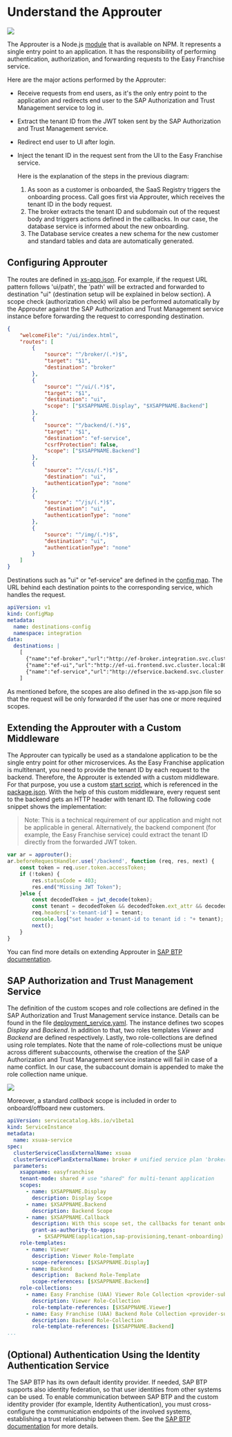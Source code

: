 # Understand the Approuter

![](../../images/kyma-diagrams-focus-components/Slide3.jpeg)

The Approuter is a Node.js [module](https://www.npmjs.com/package/@sap/approuter) that is available on NPM. It represents a single entry point to an application. It has the responsibility of performing authentication, authorization, and forwarding requests to the Easy Franchise service.

Here are the major actions performed by the Approuter:
* Receive requests from end users, as it's the only entry point to the application and redirects end user to the SAP Authorization and Trust Management service to log in.
* Extract the tenant ID from the JWT token sent by the SAP Authorization and Trust Management service.
* Redirect end user to UI after login.
* Inject the tenant ID in the request sent from the UI to the Easy Franchise service.

  Here is the explanation of the steps in the previous diagram:
  1. As soon as a customer is onboarded, the SaaS Registry triggers the onboarding process. Call goes first via Approuter, which receives the tenant ID in the body request.
  1. The broker extracts the tenant ID and subdomain out of the request body and triggers actions defined in the callbacks. In our case, the database service is informed about the new onboarding.
  1. The Database service creates a new schema for the new customer and standard tables and data are automatically generated.

## Configuring Approuter

The routes are defined in [xs-app.json](/code/approuter/xs-app.json). For example, if the request URL pattern follows 'ui/path', the 'path' will be extracted and forwarded to destination "ui" (destination setup will be explained in below section). A scope check (authorization check) will also be performed automatically by the Approuter against the SAP Authorization and Trust Management service instance before forwarding the request to corresponding destination.

```json
{
    "welcomeFile": "/ui/index.html",
    "routes": [
        {
            "source": "^/broker/(.*)$",
            "target": "$1",
            "destination": "broker"
        },
        {
            "source": "^/ui/(.*)$",
            "target": "$1",
            "destination": "ui",
            "scope": ["$XSAPPNAME.Display", "$XSAPPNAME.Backend"]
        },
        {
            "source": "^/backend/(.*)$",
            "target": "$1",
            "destination": "ef-service",
            "csrfProtection": false,
            "scope": ["$XSAPPNAME.Backend"]
        },
        {
            "source": "^/css/(.*)$",
            "destination": "ui",
            "authenticationType": "none"
        },
        {
            "source": "^/js/(.*)$",
            "destination": "ui",
            "authenticationType": "none"
        },
        {
            "source": "^/img/(.*)$",
            "destination": "ui",
            "authenticationType": "none"
        }
    ]
}
```

Destinations such as "ui" or "ef-service" are defined in the [config map](/code/approuter/k8s/deployment.yaml). The URL behind each destination points to the corresponding service, which handles the request.

```yaml
apiVersion: v1
kind: ConfigMap
metadata:
  name: destinations-config
  namespace: integration
data:
  destinations: |
    [
      {"name":"ef-broker","url":"http://ef-broker.integration.svc.cluster.local:3002","forwardAuthToken" : true},
      {"name":"ef-ui","url":"http://ef-ui.frontend.svc.cluster.local:80","forwardAuthToken" : true},
      {"name":"ef-service","url":"http://efservice.backend.svc.cluster.local:80","forwardAuthToken" : true}
    ]
```

As mentioned before, the scopes are also defined in the xs-app.json file so that the request will be only forwarded if the user has one or more required scopes.

<!--
As an alternative, you could also check the scope by using a custom middleware as describe below. Please note that scope check only needs to be implemented once, i.e. either in the xs-app.json as shown above, or in the custom middleware as below.

```javascript
var ar = approuter();
ar.beforeRequestHandler.use('/', function (req, res, next) {

    if (!req.user) {
        res.statusCode = 403;
        res.end("Missing JWT Token");
    }

    xssec.createSecurityContext(req.user.token.accessToken, xsenv.getServices({uaa:{tag:'xsuaa'}}).uaa, function(error, securityContext) {
        if (error) {
            res.statusCode = 401;
            res.end("Security context creation failed: " + error);
        }
        if (securityContext.checkLocalScope("Display")) {
            res.statusCode = 200;
            console.log("authorization checked!");
            next();
        } else {
            res.statusCode = 403;
            res.end("User does not have proper role to access the app.");
        }
    });
});
```
-->


## Extending the Approuter with a Custom Middleware

The Approuter can typically be used as a standalone application to be the single entry point for other microservices. As the Easy Franchise application is multitenant, you need to provide the tenant ID by each request to the backend. Therefore, the Approuter is extended with a custom middleware. For that purpose, you use a custom [start script](/code/approuter/approuter-start.js), which is referenced in the [package.json](/code/approuter/package.json). With the help of this custom middleware, every request sent to the backend gets an HTTP header with tenant ID. The following code snippet shows the implementation:

> Note: This is a technical requirement of our application and might not be applicable in general. Alternatively, the backend component (for example, the Easy Franchise service) could extract the tenant ID directly from the forwarded JWT token.

```javascript
var ar = approuter();
ar.beforeRequestHandler.use('/backend', function (req, res, next) {
    const token = req.user.token.accessToken;
    if (!token) {
        res.statusCode = 403;
        res.end("Missing JWT Token");
    }else {
        const decodedToken = jwt_decode(token);
        const tenant = decodedToken && decodedToken.ext_attr && decodedToken.ext_attr.subaccountid;
        req.headers['x-tenant-id'] = tenant;
        console.log("set header x-tenant-id to tenant id : "+ tenant);
        next();
    }
}
```

You can find more details on extending Approuter in [SAP BTP documentation](https://help.sap.com/viewer/4505d0bdaf4948449b7f7379d24d0f0d/2.0.01/en-US/6abdedefcb1f47878a07d49919124eef.html).

## SAP Authorization and Trust Management Service

The definition of the custom scopes and role collections are defined in the SAP Authorization and Trust Management service instance. Details can be found in the file [deployment_service.yaml](/code/approuter/k8s/deployment_service.yaml). The instance defines two scopes *Display* and *Backend*. In addition to that, two roles templates *Viewer* and *Backend* are defined respectively. Lastly, two role-collections are defined using role templates. Note that the name of role-collections must be unique across different subaccounts, otherwise the creation of the SAP Authorization and Trust Management service instance will fail in case of a name conflict. In our case, the subaccount domain <provider-subdomain> is appended to make the role collection name unique.

![](images/role-collection.jpeg)

Moreover, a standard *callback* scope is included in order to onboard/offboard new customers.

```yaml
apiVersion: servicecatalog.k8s.io/v1beta1
kind: ServiceInstance
metadata:
  name: xsuaa-service
spec:
  clusterServiceClassExternalName: xsuaa
  clusterServicePlanExternalName: broker # unified service plan 'broker': https://jam4.sapjam.com/blogs/show/2dxT4cVGxTXZRJT0D1DQQM
  parameters:
    xsappname: easyfranchise
    tenant-mode: shared # use "shared" for multi-tenant application
    scopes:
      - name: $XSAPPNAME.Display
        description: Display Scope
      - name: $XSAPPNAME.Backend
        description: Backend Scope
      - name: $XSAPPNAME.Callback
        description: With this scope set, the callbacks for tenant onboarding, offboarding and getDependencies can be called.
        grant-as-authority-to-apps:
          - $XSAPPNAME(application,sap-provisioning,tenant-onboarding)
    role-templates:
      - name: Viewer
        description: Viewer Role-Template
        scope-references: [$XSAPPNAME.Display]
      - name: Backend
        description:  Backend Role-Template
        scope-references: [$XSAPPNAME.Backend]
    role-collections:
      - name: Easy Franchise (UAA) Viewer Role Collection <provider-subdomain>
        description: Viewer Role-Collection
        role-template-references: [$XSAPPNAME.Viewer]
      - name: Easy Franchise (UAA) Backend Role Collection <provider-subdomain>
        description: Backend Role-Collection
        role-template-references: [$XSAPPNAME.Backend]
...
```

## (Optional) Authentication Using the Identity Authentication Service

The SAP BTP has its own default identity provider. If needed, SAP BTP supports also identity federation, so that user identities from other systems can be used. To enable communication between SAP BTP and the custom identity provider (for example, Identity Authentication), you must cross-configure the communication endpoints of the involved systems, establishing a trust relationship between them. See the [SAP BTP documentation](https://help.sap.com/viewer/65de2977205c403bbc107264b8eccf4b/Cloud/en-US/7c6aa87459764b179aeccadccd4f91f3.html#loio7c6aa87459764b179aeccadccd4f91f3) for more details.
